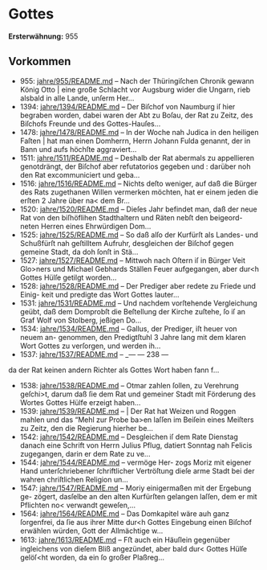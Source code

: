 # Gottes

**Ersterwähnung:** 955

## Vorkommen
- 955: [jahre/955/README.md](../jahre/955/README.md) – Nach der Thüringiſchen Chronik gewann König Otto |
eine große Schlacht vor Augsburg wider die Ungarn,
rieb alsbald in alle Lande, unſerm Her...
- 1394: [jahre/1394/README.md](../jahre/1394/README.md) – Der Biſchof von Naumburg iſ hier begraben worden,
dabei waren der Abt zu Boſau, der Rat zu Zeitz, des
Biſchofs Freunde und des Gottes-Hauſes...
- 1478: [jahre/1478/README.md](../jahre/1478/README.md) – In der Woche nah Judica in den heiligen Faſten |
hat man einen Domherrn, Herrn Johann Fulda genannt,
der in Bann und aufs höchſte aggraviert...
- 1511: [jahre/1511/README.md](../jahre/1511/README.md) – Deshalb der Rat abermals zu appellieren
genotdrängt, der Biſchof aber refutatorios gegeben und :
darüber noh den Rat excommuniciert und geba...
- 1516: [jahre/1516/README.md](../jahre/1516/README.md) – Nichts deſto weniger, auf daß die
Bürger des Rats zugethanen Willen vermerken möchten,
hat er einem jeden die erſten 2 Jahre über na< dem
Br...
- 1520: [jahre/1520/README.md](../jahre/1520/README.md) – Dieſes Jahr befindet man, daß der neue Rat von den
biſhöflihen Stadthaltern und Räten nebſt den beigeord-
neten Herren eines Ehrwürdigen Dom...
- 1525: [jahre/1525/README.md](../jahre/1525/README.md) – So daß alſo
der Kurfürſt als Landes- und Schußfürſt nah geſtilltem
Aufruhr, desgleichen der Biſchof gegen gemeine Stadt, da
doh ſonſt in Stä...
- 1527: [jahre/1527/README.md](../jahre/1527/README.md) – Mittwoh nach Oſtern iſ in Bürger Veit Glo>ners
und Michael Gebhards Ställen Feuer aufgegangen, aber
dur<h Gottes Hülſe getilgt worden...
- 1528: [jahre/1528/README.md](../jahre/1528/README.md) – Der Prediger aber redete zu Friede und Einig-
keit und predigte das Wort Gottes lauter...
- 1531: [jahre/1531/README.md](../jahre/1531/README.md) – Und nachdem vorſtehende
Vergleichung geübt, daß dem Domprobſt die Beſtellung
der Kirche zuſtehe, ſo iſ an Graf Wolf von Stolberg,
jeßigen Do...
- 1534: [jahre/1534/README.md](../jahre/1534/README.md) – Gallus, der Prediger, iſt heuer von neuem an-
genommen, den Predigtſtuhl 3 Jahre lang mit dem klaren
Wort Gottes zu verſorgen, und werden ih...
- 1537: [jahre/1537/README.md](../jahre/1537/README.md) – _—
— 238 —

da der Rat keinen andern Richter als Gottes Wort haben
fann f...
- 1538: [jahre/1538/README.md](../jahre/1538/README.md) – Otmar zahlen ſollen, zu Verehrung
geſchi>t, darum daß ſie dem Rat und gemeiner Stadt
mit Förderung des Wortes Gottes Hülfe erzeigt haben...
- 1539: [jahre/1539/README.md](../jahre/1539/README.md) – |
Der Rat hat Weizen und Roggen mahlen und das
“Mehl zur Probe ba>en laſſen im Beiſein eines Meiſters
zu Zeitz, den die Regierung hierher be...
- 1542: [jahre/1542/README.md](../jahre/1542/README.md) – Desgleichen iſ dem Rate Dienstag danach eine Schrift
von Herrn Julius Pflug, datiert Sonntag nah Felicis
zugegangen, darin er dem Rate zu ve...
- 1544: [jahre/1544/README.md](../jahre/1544/README.md) – vermöge Her-
zogs Moriz mit eigener Hand unterſchriebener ſchriftlicher
Vertröſtung dieſe arme Stadt bei der wahren chriſtlichen
Religion un...
- 1547: [jahre/1547/README.md](../jahre/1547/README.md) – Moriy einigermaßen mit der Ergebung ge-
zögert, dasſelbe an den alten Kurfürſten gelangen laſſen,
dem er mit Pflichten no< verwandt geweſen,...
- 1564: [jahre/1564/README.md](../jahre/1564/README.md) – Das Domkapitel
wäre auh ganz ſorgenfrei, da ſie aus ihrer Mitte
dur<h Gottes Eingebung einen Biſchof erwählen würden,
Gott der Allmächtige w...
- 1613: [jahre/1613/README.md](../jahre/1613/README.md) – Fﬅ auch ein
Häuſlein gegenüber ingleichens von dieſem Bliß angezündet,
aber bald dur< Gottes Hülſe gelöſ<ht worden, da ein ſo
großer Plaßreg...
